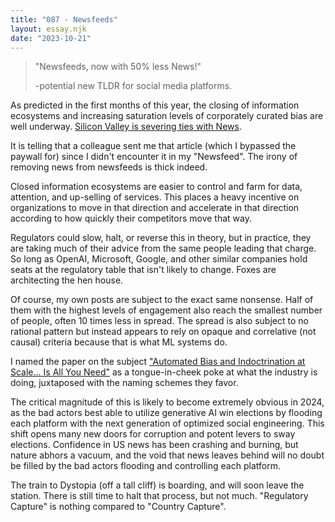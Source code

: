 ```yaml
---
title: "087 - Newsfeeds"
layout: essay.njk
date: "2023-10-21"
---
```


>"Newsfeeds, now with 50% less News!" 
>
>-potential new TLDR for social media platforms.

As predicted in the first months of this year, the closing of information ecosystems and increasing saturation levels of corporately curated bias are well underway. [Silicon Valley is severing ties with News](https://web.archive.org/web/20231019170030/https://www.nytimes.com/2023/10/19/technology/news-social-media-traffic.html).

It is telling that a colleague sent me that article (which I bypassed the paywall for) since I didn't encounter it in my "Newsfeed". The irony of removing news from newsfeeds is thick indeed.

Closed information ecosystems are easier to control and farm for data, attention, and up-selling of services. This places a heavy incentive on organizations to move in that direction and accelerate in that direction according to how quickly their competitors move that way.

Regulators could slow, halt, or reverse this in theory, but in practice, they are taking much of their advice from the same people leading that charge. So long as OpenAI, Microsoft, Google, and other similar companies hold seats at the regulatory table that isn't likely to change. Foxes are architecting the hen house.

Of course, my own posts are subject to the exact same nonsense. Half of them with the highest levels of engagement also reach the smallest number of people, often 10 times less in spread. The spread is also subject to no rational pattern but instead appears to rely on opaque and correlative (not causal) criteria because that is what ML systems do.

I named the paper on the subject ["Automated Bias and Indoctrination at Scale... Is All You Need"](https://www.researchgate.net/publication/369691463_Automated_Bias_and_Indoctrination_at_Scale_Is_All_You_Need) as a tongue-in-cheek poke at what the industry is doing, juxtaposed with the naming schemes they favor.

The critical magnitude of this is likely to become extremely obvious in 2024, as the bad actors best able to utilize generative AI win elections by flooding each platform with the next generation of optimized social engineering. This shift opens many new doors for corruption and potent levers to sway elections. Confidence in US news has been crashing and burning, but nature abhors a vacuum, and the void that news leaves behind will no doubt be filled by the bad actors flooding and controlling each platform.

The train to Dystopia (off a tall cliff) is boarding, and will soon leave the station. There is still time to halt that process, but not much. "Regulatory Capture" is nothing compared to "Country Capture".